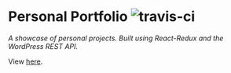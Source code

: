 # Personal Portfolio ![travis-ci](https://travis-ci.org/VitaC123/personal-portfolio.svg?branch=master)

*A showcase of personal projects. Built using React-Redux and the WordPress REST API.*

View [here](https://www.chrisvita.com).